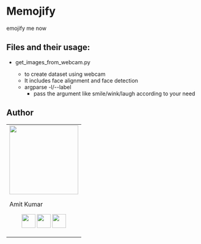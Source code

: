 # Memojify
emojify  me now





## Files and their usage:

* get_images_from_webcam.py


    * to create dataset using webcam
    * It includes face alignment and face detection
    * argparse -l/--label
        * pass the argument like smile/wink/laugh according to your need






## Author

<table>
<tr>
<td>
<img src="https://avatars0.githubusercontent.com/u/22710677?s=400&u=4968e080c41487c896bde030ac71c7eec82bd406&v=4" width="180"/>

Amit Kumar

<p align="center">
<a href = "https://github.com/amit2rockon"><img src = "http://www.iconninja.com/files/241/825/211/round-collaboration-social-github-code-circle-network-icon.svg" width="36" height = "36"/></a>
<a href = "https://twitter.com/amit2rockon7"><img src = "https://www.shareicon.net/download/2016/07/06/107115_media.svg" width="36" height="36"/></a>
<a href = "https://www.linkedin.com/in/amit2rockon/"><img src = "http://www.iconninja.com/files/863/607/751/network-linkedin-social-connection-circular-circle-media-icon.svg" width="36" height="36"/></a>
</p>
</td>
</tr>
</table>
